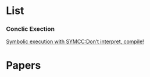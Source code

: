 # List

### Conclic Exection
 [Symbolic execution with SYMCC:Don’t interpret, compile!](D:/paper/finish/Symcc.pdf)
# Papers 






